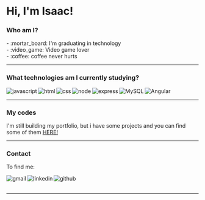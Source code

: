 
<!--
**isaacdias/isaacdias** is a ✨ _special_ ✨ repository because its `README.md` (this file) appears on your GitHub profile.

Here are some ideas to get you started:


- 🔭 I’m currently working on ...
- 🌱 I’m currently learning ...
- 👯 I’m looking to collaborate on ...
- 🤔 I’m looking for help with ...
- 💬 Ask me about ...
- 📫 How to reach me: ...
- 😄 Pronouns: ...
- ⚡ Fun fact: ...

<img align="left" src='https://img.shields.io/badge/Angular-DD0031?style=for-the-badge&logo=angular&logoColor=white' alt='Angular' />
Oi%20Isaac
<img align="left" src='https://img.shields.io/badge/-Sequelize-lightgrey?style=for-the-badge' alt='sequelize' />

<div display="block">
	<p align="center">
 <img  width="490" height="165" src="https://github-readme-stats.vercel.app/api?username=isaacdias&show_icons=true&hide_border=false&line_height=20&title_color=f69673&icon_color=1b93c9&show_owner=true"/>
</p>
</div>
-->


# Hi, I'm Isaac!

### Who am I?
<p>
- :mortar_board: I'm graduating in technology <br/>
- :video_game: Video game lover <br/>
- :coffee: coffee never hurts <br/>
</p>

---


### What technologies am I currently studying?
<div display="block">
 
<img align="left" src='https://img.shields.io/badge/JavaScript-F7DF1E?style=for-the-badge&logo=javascript&logoColor=black' alt='javascript' />
<img align="left" src='https://img.shields.io/badge/HTML5-E34F26?style=for-the-badge&logo=html5&logoColor=white' alt='html' />
<img align="left" src='https://img.shields.io/badge/CSS3-1572B6?style=for-the-badge&logo=css3&logoColor=white' alt='css' />
<img align="left" src='https://img.shields.io/badge/Node.js-43853D?style=for-the-badge&logo=node.js&logoColor=white' alt='node' />
<img align="left" src='https://img.shields.io/badge/Express.js-404D59?style=for-the-badge' alt='express' />
<img align="left" src='https://img.shields.io/badge/MySQL-00000F?style=for-the-badge&logo=mysql&logoColor=white' alt='MySQL' />
<img align="left" src='https://img.shields.io/badge/Angular-DD0031?style=for-the-badge&logo=angular&logoColor=white' alt='Angular' />
</div>
<br>

---

### My codes
<p>I'm still building my portfolio, but i have some projects and you can find some of them <a href="https://github.com/isaacdias?tab=repositories">HERE!</a> </p>



---

### Contact
<p>To find me:</p>
<a href='mailto:isaacardias@gmail.com?subject='>
	<img align="left" src='https://img.shields.io/badge/Gmail-D14836?style=for-the-badge&logo=gmail&logoColor=white' alt='gmail' />
</a>
<a href='https://www.linkedin.com/in/isaac-dias/'>
	<img align="left" src='https://img.shields.io/badge/LinkedIn-0077B5?style=for-the-badge&logo=linkedin&logoColor=white' alt='linkedin' />
</a>
<a href='https://github.com/isaacdias'>
	<img align="left" src='https://img.shields.io/badge/GitHub-100000?style=for-the-badge&logo=github&logoColor=white' alt='github' />
</a>
<br><br>

---


